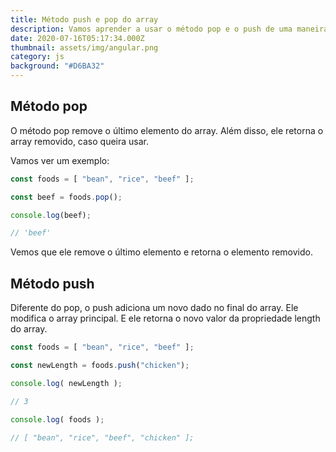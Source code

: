 ```yaml
---
title: Método push e pop do array
description: Vamos aprender a usar o método pop e o push de uma maneira simples
date: 2020-07-16T05:17:34.000Z
thumbnail: assets/img/angular.png
category: js
background: "#D6BA32"
---
```

## Método pop

O método pop remove o último elemento do array. Além disso, ele retorna o array removido, caso queira usar.

Vamos ver um exemplo:

```javascript
const foods = [ "bean", "rice", "beef" ];

const beef = foods.pop();

console.log(beef);

// 'beef'
```

Vemos que ele remove o último elemento e retorna o elemento removido.

## Método push

Diferente do pop, o push adiciona um novo dado no final do array. Ele modifica o array principal. E ele retorna o novo valor da propriedade length do array.

```javascript
const foods = [ "bean", "rice", "beef" ];

const newLength = foods.push("chicken");

console.log( newLength );

// 3

console.log( foods );

// [ "bean", "rice", "beef", "chicken" ];
```